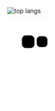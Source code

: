 ![top langs](https://github-readme-stats.vercel.app/api/top-langs/?username=mmouhib&layout=compact&theme=transparent&hide=jupyter%20notebook)

![snake gif](https://github.com/mmouhib/mmouhib/blob/output/github-contribution-grid-snake.svg)

